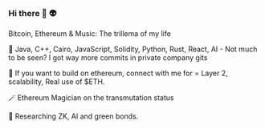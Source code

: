 ### Hi there 👋 :alien:
Bitcoin, Ethereum & Music: The trillema of my life

🔭 Java, C++, Cairo, JavaScript, Solidity, Python, Rust, React, AI - 
Not much to be seen? I got way more commits in private company gits

👯 If you want to build on ethereum, connect with me for = Layer 2, scalability, Real use of $ETH.

:magic_wand: Ethereum Magician on the transmutation status

💬 Researching ZK, AI and green bonds.
